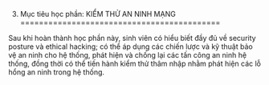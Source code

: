 3. Mục tiêu học phần: KIỂM THỬ AN NINH MẠNG
===========================================

Sau khi hoàn thành học phần này, sinh viên có hiểu biết đầy đủ về
security posture và ethical hacking; có thể áp dụng các chiến lược và kỹ
thuật bảo vệ an ninh cho hệ thống, phát hiện và chống lại các tấn công
an ninh hệ thống, đồng thời có thể tiến hành kiểm thử thâm nhập nhằm
phát hiện các lỗ hổng an ninh trong hệ thống.

